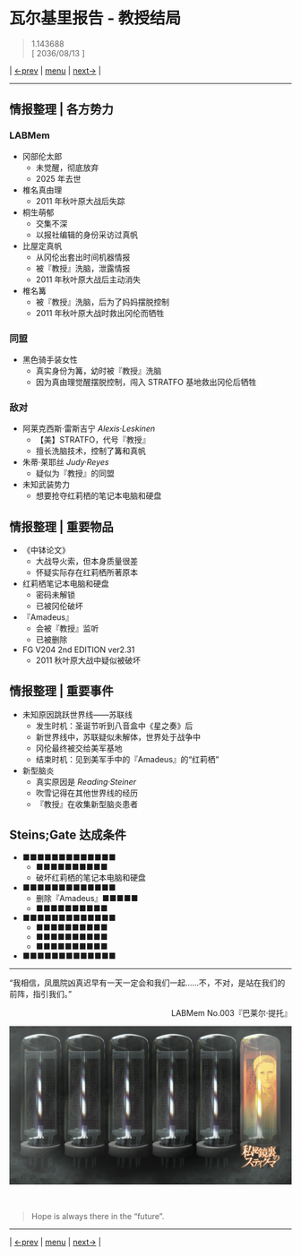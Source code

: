 # 瓦尔基里报告 - 教授结局
> 1.143688  
> [ 2036/08/13 ]  

| [←prev](./0048) | [menu](../) | [next→](./0050) |

---

## 情报整理 | 各方势力
### LABMem
- 冈部伦太郎
  - 未觉醒，彻底放弃
  - 2025 年去世
- 椎名真由理
  - 2011 年秋叶原大战后失踪
- 桐生萌郁
  - 交集不深
  - 以报社编辑的身份采访过真帆
- 比屋定真帆
  - 从冈伦出套出时间机器情报
  - 被『教授』洗脑，泄露情报
  - 2011 年秋叶原大战后主动消失
- 椎名篝
  - 被『教授』洗脑，后为了妈妈摆脱控制
  - 2011 年秋叶原大战时救出冈伦而牺牲

### 同盟
- 黑色骑手装女性
  - 真实身份为篝，幼时被『教授』洗脑
  - 因为真由理觉醒摆脱控制，闯入 STRATFO 基地救出冈伦后牺牲

### 敌对
- 阿莱克西斯·雷斯吉宁 *Alexis·Leskinen*
  - 【美】STRATFO，代号『教授』
  - 擅长洗脑技术，控制了篝和真帆
- 朱蒂·莱耶丝 *Judy·Reyes*
  - 疑似为『教授』的同盟
- 未知武装势力
  - 想要抢夺红莉栖的笔记本电脑和硬盘

## 情报整理 | 重要物品
- 《中钵论文》
  - 大战导火索，但本身质量很差
  - 怀疑实际存在红莉栖所著原本
- 红莉栖笔记本电脑和硬盘
  - 密码未解锁
  - 已被冈伦破坏
- 『Amadeus』
  - 会被『教授』监听
  - 已被删除
- FG V204 2nd EDITION ver2.31
  - 2011 秋叶原大战中疑似被破坏

## 情报整理 | 重要事件
- 未知原因跳跃世界线——苏联线
  - 发生时机：圣诞节听到八音盒中《星之奏》后
  - 新世界线中，苏联疑似未解体，世界处于战争中
  - 冈伦最终被交给美军基地
  - 结束时机：见到美军手中的『Amadeus』的“红莉栖”
- 新型脑炎
  - 真实原因是 *Reading·Steiner*
  - 吹雪记得在其他世界线的经历
  - 『教授』在收集新型脑炎患者

## Steins;Gate 达成条件
- ■■■■■■■■■■■■■
  - ■■■■■■■■■■
  - 破坏红莉栖的笔记本电脑和硬盘
- ■■■■■■■■■■■■■
  - 删除『Amadeus』■■■■■
  - ■■■■■■■■■■
- ■■■■■■■■■■■■■
  - ■■■■■■■■■■
  - ■■■■■■■■■■
  - ■■■■■■■■■■
- ■■■■■■■■■■■■■

---

“我相信，凤凰院凶真迟早有一天一定会和我们一起……不，不对，是站在我们的前阵，指引我们。”  
<p align="right">LABMem No.003『巴莱尔·提托』</p>  

![](../static/image/0049-1.png)


<br/>

> Hope is always there in the “future”.
---

| [←prev](./0048) | [menu](../) | [next→](./0050) |
